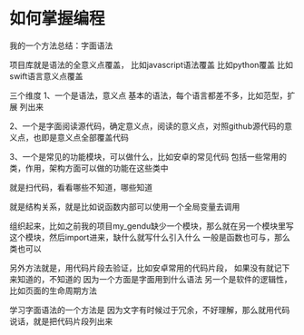 # 如何掌握编程
我的一个方法总结：字面语法

项目库就是语法的全意义点覆盖，
比如javascript语法覆盖
比如python覆盖
比如swift语言意义点覆盖

三个维度
1、一个是语法，意义点
基本的语法，每个语言都差不多，比如范型，扩展
列出来

2、一个是字面阅读源代码，确定意义点，阅读的意义点，对照github源代码的意义点，也即是意义点全部覆盖代码

3、一个是常见的功能模块，可以做什么，比如安卓的常见代码
包括一些常用的类，作用，架构方面可以做的功能在这些类中


就是扫代码，看看哪些不知道，哪些知道

就是结构关系，就是比如说函数内部可以使用一个全局变量去调用

组织起来，比如之前我的项目my_gendu缺少一个模块，那么就在另一个模块里写这个模块，然后import进来，缺什么就写什么引入什么
一般是函数也可与，那么类也可以

另外方法就是，用代码片段去验证，比如安卓常用的代码片段，
如果没有就记下来知道的，不知道的
因为一个方面是字面用到什么语法
另一个是软件的逻辑性，比如页面的生命周期方法

学习字面语法的一个方法是
因为文字有时候过于冗余，不好理解，那么就用代码说话，就是把代码片段列出来


